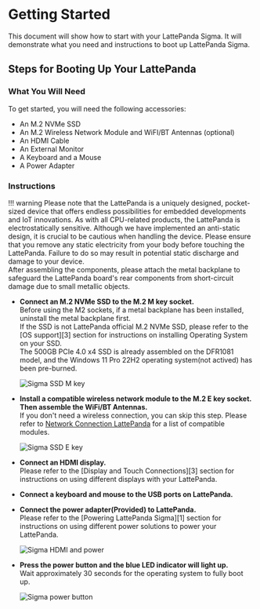 # Getting Started

This document will show how to start with your LattePanda Sigma. It will demonstrate what you need and instructions to boot up LattePanda Sigma.

## Steps for Booting Up Your LattePanda

### What You Will Need

To get started, you will need the following accessories:

* An M.2 NVMe SSD
* An M.2 Wireless Network Module and WiFI/BT Antennas (optional)
* An HDMI Cable
* An External Monitor
* A Keyboard and a Mouse
* A Power Adapter

### Instructions

!!! warning
    Please note that the LattePanda is a uniquely designed, pocket-sized device that offers endless possibilities for embedded developments and IoT innovations. As with all CPU-related products, the LattePanda is electrostatically sensitive. Although we have implemented an anti-static design, it is crucial to be cautious when handling the device. Please ensure that you remove any static electricity from your body before touching the LattePanda. Failure to do so may result in potential static discharge and damage to your device.   
    After assembling the components, please attach the metal backplane to safeguard the LattePanda board's rear components from short-circuit damage due to small metallic objects.



* **Connect an M.2 NVMe SSD  to the M.2 M key socket.** <br>
Before using the M2 sockets, if a metal backplane has been installed, uninstall the metal backplane first.<br>
If the SSD is not LattePanda official M.2 NVMe SSD, please refer to the [OS support][3] section for instructions on installing Operating System on your SSD. <br>
The 500GB PCIe 4.0 x4 SSD is already assembled on the DFR1081 model, and the Windows 11 Pro 22H2 operating system(not actived) has been pre-burned.<br>

  
  ![Sigma SSD M key](https://dfimg.dfrobot.com/nobody/wiki/9ed16ad888644f1d2387952ee8a6b8d9.png)

- **Install a compatible wireless network module to the M.2 E key socket. Then assemble the WiFi/BT Antennas.**<br> If you don't need a wireless connection, you can skip this step. Please refer to <u>Network Connection LattePanda</u> for a list of compatible modules.

  ![Sigma SSD E key](https://dfimg.dfrobot.com/nobody/wiki/8277070fa553e4858aa69afa391218b7.png)

- **Connect an HDMI display.** <br>Please refer to the [Display and Touch Connections][3] section for instructions on using different displays with your LattePanda.

- **Connect a keyboard and mouse to the USB ports on LattePanda.**

- **Connect the power adapter(Provided) to LattePanda.** <br>Please refer to the [Powering LattePanda Sigma][1] section for instructions on using different power solutions to power your LattePanda.

  ![Sigma HDMI and power](https://dfimg.dfrobot.com/nobody/wiki/7d575083947eacfd83f7d6259cb4e654.jpg)

- **Press the power button and the blue LED indicator will light up.** <br>Wait approximately 30 seconds for the operating system to fully boot up.

  ![Sigma power button](https://dfimg.dfrobot.com/nobody/wiki/c5911a529701827f14afdb15dcf38256.jpg)
